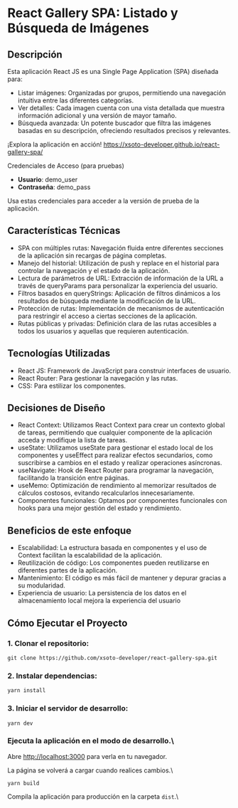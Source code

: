 # React Gallery SPA: Listado y Búsqueda de Imágenes

## Descripción
Esta aplicación React JS es una Single Page Application (SPA) diseñada para:

- Listar imágenes: Organizadas por grupos, permitiendo una navegación intuitiva entre las diferentes categorías.
- Ver detalles: Cada imagen cuenta con una vista detallada que muestra información adicional y una versión de mayor tamaño.
- Búsqueda avanzada: Un potente buscador que filtra las imágenes basadas en su descripción, ofreciendo resultados precisos y relevantes.

¡Explora la aplicación en acción!
https://xsoto-developer.github.io/react-gallery-spa/

Credenciales de Acceso (para pruebas)

- **Usuario**: demo_user
- **Contraseña**: demo_pass

Usa estas credenciales para acceder a la versión de prueba de la aplicación.

## Características Técnicas

- SPA con múltiples rutas: Navegación fluida entre diferentes secciones de la aplicación sin recargas de página completas.
- Manejo del historial: Utilización de push y replace en el historial para controlar la navegación y el estado de la aplicación.
- Lectura de parámetros de URL: Extracción de información de la URL a través de queryParams para personalizar la experiencia del usuario.
- Filtros basados en queryStrings: Aplicación de filtros dinámicos a los resultados de búsqueda mediante la modificación de la URL.
- Protección de rutas: Implementación de mecanismos de autenticación para restringir el acceso a ciertas secciones de la aplicación.
- Rutas públicas y privadas: Definición clara de las rutas accesibles a todos los usuarios y aquellas que requieren autenticación.

## Tecnologías Utilizadas
- React JS: Framework de JavaScript para construir interfaces de usuario.
- React Router: Para gestionar la navegación y las rutas.
- CSS: Para estilizar los componentes.

## Decisiones de Diseño
- React Context: Utilizamos React Context para crear un contexto global de tareas, permitiendo que cualquier componente de la aplicación acceda y modifique la lista de tareas.
- useState: Utilizamos useState para gestionar el estado local de los componentes y useEffect para realizar efectos secundarios, como suscribirse a cambios en el estado y realizar operaciones asíncronas.
- useNavigate: Hook de React Router para programar la navegación, facilitando la transición entre páginas.
- useMemo: Optimización de rendimiento al memorizar resultados de cálculos costosos, evitando recalcularlos innecesariamente.
- Componentes funcionales: Optamos por componentes funcionales con hooks para una mejor gestión del estado y rendimiento.

## Beneficios de este enfoque
- Escalabilidad: La estructura basada en componentes y el uso de Context facilitan la escalabilidad de la aplicación.
- Reutilización de código: Los componentes pueden reutilizarse en diferentes partes de la aplicación.
- Mantenimiento: El código es más fácil de mantener y depurar gracias a su modularidad.
- Experiencia de usuario: La persistencia de los datos en el almacenamiento local mejora la experiencia del usuario

## Cómo Ejecutar el Proyecto

### 1. Clonar el repositorio:

`git clone https://github.com/xsoto-developer/react-gallery-spa.git`

### 2. Instalar dependencias:

`yarn install`

### 3. Iniciar el servidor de desarrollo:   

`yarn dev`

### Ejecuta la aplicación en el modo de desarrollo.\
Abre [http://localhost:3000](http://localhost:3000) para verla en tu navegador.

La página se volverá a cargar cuando realices cambios.\

`yarn build`

Compila la aplicación para producción en la carpeta `dist`.\



